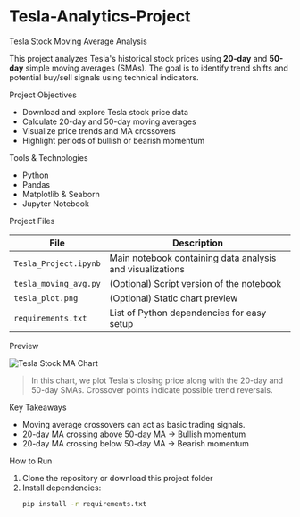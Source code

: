 # Tesla-Analytics-Project

Tesla Stock Moving Average Analysis

This project analyzes Tesla's historical stock prices using **20-day** and **50-day** simple moving averages (SMAs). The goal is to identify trend shifts and potential buy/sell signals using technical indicators.

Project Objectives

- Download and explore Tesla stock price data
- Calculate 20-day and 50-day moving averages
- Visualize price trends and MA crossovers
- Highlight periods of bullish or bearish momentum

Tools & Technologies

- Python
- Pandas
- Matplotlib & Seaborn
- Jupyter Notebook

Project Files

| File | Description |
|------|-------------|
| `Tesla_Project.ipynb` | Main notebook containing data analysis and visualizations |
| `tesla_moving_avg.py` | (Optional) Script version of the notebook |
| `tesla_plot.png` | (Optional) Static chart preview |
| `requirements.txt` | List of Python dependencies for easy setup |

Preview

![Tesla Stock MA Chart](tesla_plot.png)

> In this chart, we plot Tesla's closing price along with the 20-day and 50-day SMAs. Crossover points indicate possible trend reversals.

Key Takeaways

- Moving average crossovers can act as basic trading signals.
- 20-day MA crossing above 50-day MA → Bullish momentum
- 20-day MA crossing below 50-day MA → Bearish momentum

How to Run

1. Clone the repository or download this project folder
2. Install dependencies:
   ```bash
   pip install -r requirements.txt
